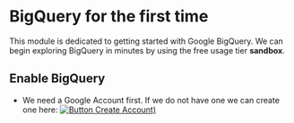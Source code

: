 # BigQuery for the first time
This module is dedicated to getting started with Google BigQuery.
We can begin exploring BigQuery in minutes by using the free usage tier **sandbox**.

## Enable BigQuery
- We need a Google Account first. If we do not have one we can create one here: [![Button Create Account](https://img.shields.io/badge/-Create%20Account-blue))](https://accounts.google.com/SignUp)
